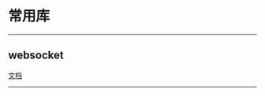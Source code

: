 # 常用库

---
## websocket

[文档](https://websocket-client.readthedocs.io/en/latest/index.html)

---









